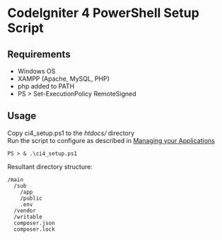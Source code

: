 # CodeIgniter 4 PowerShell Setup Script
## Requirements
* Windows OS
* XAMPP (Apache, MySQL, PHP)
* php added to PATH
* PS > Set-ExecutionPolicy RemoteSigned
## Usage
Copy ci4_setup.ps1 to the *htdocs/* directory  
Run the script to configure as described in [Managing your Applications](https://codeigniter.com/user_guide/general/managing_apps.html)
```
PS > & .\ci4_setup.ps1
```
Resultant directory structure:
```
/main
  /sub
    /app
    /public
    .env
  /vendor
  /writable
  composer.json
  composer.lock
```
